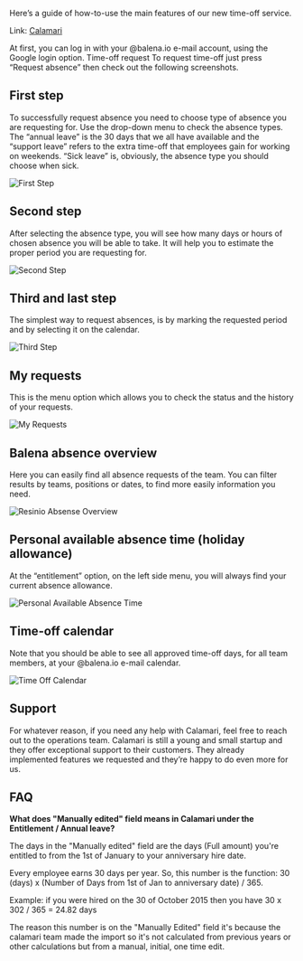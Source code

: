 Here’s a guide of how-to-use the main features of our new time-off service.

Link: [Calamari](https://resinio.calamari.io/login.do)

At first, you can log in with your @balena.io e-mail account, using the Google login option.
Time-off request
To request time-off just press “Request absence” then check out the following screenshots.

## First step

To successfully request absence you need to choose type of absence you are requesting for. 
Use the drop-down menu to check the absence types. The “annual leave” is the 30 days that we all have available and the “support leave” refers to the extra time-off that employees gain for working on weekends. “Sick leave” is, obviously, the absence type you should choose when sick.

![First Step](https://lh5.googleusercontent.com/WfTjYSE88rtiQyq0vVjh2TGkeiih5BmczbfGbovDfQprmUINjAA2-3_jrJ-mhnDw4CsFG9ccBQquEwGlOKqXczJUyQGZCQ1yjHBUtpkMnU84RZ9jIga54fnh9ejd6Qt4FRQgt_b-)

## Second step

After selecting the absence type, you will see how many days or hours of chosen absence you will be able to take. It will help you to estimate the proper period you are requesting for.

![Second Step](https://lh4.googleusercontent.com/YVwfFxPy_W3mQuiJEAQauu79ybSKTfoFNN7_7LDOf8dzkbqId9gXrS74DQ_1WGSpIacPvBS-K0CPKF-InYMJPpxzZ_b5xk9r4IZFR94Qm0oUMK-V93bdtrOAm7m9gmC89fqoCUuh)

## Third and last step

The simplest way to request absences, is by marking the requested period and by selecting it on the calendar. 

![Third Step](https://lh5.googleusercontent.com/RvGb7Js1oVykoteTlUnl-LBeSTDMNaPiJWWcXSzxXD49LB_lou8BGu2kWlQeLttLqFk0de6QfscucAdiSOUBhDsv5lVp-s_UInfGzyjMMM68dBQoVihkZ0m-yUKEMJWDj3Z8ACCW)

## My requests

This is the menu option which allows you to check the status and the history of your requests.

![My Requests]( https://lh3.googleusercontent.com/Wux5vBFhTnyMf04TRx3jPVqrm-bEgBUH-mhdRbfs-3oFwya8vF9RL4MVdSA_szrCFII_K7V7LZPyIan8Mf0Rii44RKf_8e8Iom_bGvyu0G_7if7od6rywFgk5eDzVRfyz1UX3ghQ)

## Balena absence overview

Here you can easily find all absence requests of the team. You can filter results by teams, positions or dates, to find more easily information you need.

![Resinio Absense Overview](https://lh3.googleusercontent.com/4HpA0t6TjS2pbFeb3Lj51v5yy9RP7hT-KJIiKVaihM-_UA0eKdERrlLpZKx6zorCJuSFaw-NFhmhr_Q26oQ3MfZAHn6tWsB3a0NJRSSaRnEisY_5LngDNoIVdgr89xVHLZcKEXAw)

## Personal available absence time (holiday allowance)

At the “entitlement” option, on the left side menu, you will always find your current absence allowance. 

![Personal Available Absence Time](https://lh3.googleusercontent.com/-S8TYS-BLtm5z7M6_YTDWxBYtRzDIrctdy61XGj7ZI7aQ-tTC6HMeEXRoFqazobyQzD1P6aIVHsOG6wUsMKAtGh_fejyp9MviSw_kMQmTAWy_PbeNIDrOPwginSBVHIa8HwwQJux)

## Time-off calendar

Note that you should be able to see all approved time-off days, for all team members, at your @balena.io e-mail calendar.

![Time Off Calendar](https://lh3.googleusercontent.com/u9C5rv-frIuc7KotFqTtb6WNsTmdeYW0iAISwhr8O0IUTWJ1xrSAegtlGru1T1Hff_bbNxJyQ6c61I0Y6Z9rAhUdT5drLf679RHg2BU1-D6Tv-wuN8h9SEOKzgXB3vUTI08yceSx)

## Support

For whatever reason, if you need any help with Calamari, feel free to reach out to the operations team. Calamari is still a young and small startup and they offer exceptional support to their customers. They already implemented features we requested and they’re happy to do even more for us.

## FAQ

**What does "Manually edited" field means in Calamari under the Entitlement / Annual leave?**

The days in the "Manually edited" field are the days (Full amount) you're entitled to from the 1st of January to your anniversary hire date.

Every employee earns 30 days per year.
So, this number is the function: 
30 (days) x (Number of Days from 1st of Jan to anniversary date) / 365.

Example: if you were hired on the 30 of October 2015 then you have
30 x 302 / 365 = 24.82 days

The reason this number is on the "Manually Edited" field it's because the calamari team made the import so it's not calculated from previous years or other calculations but from a manual, initial, one time edit.
